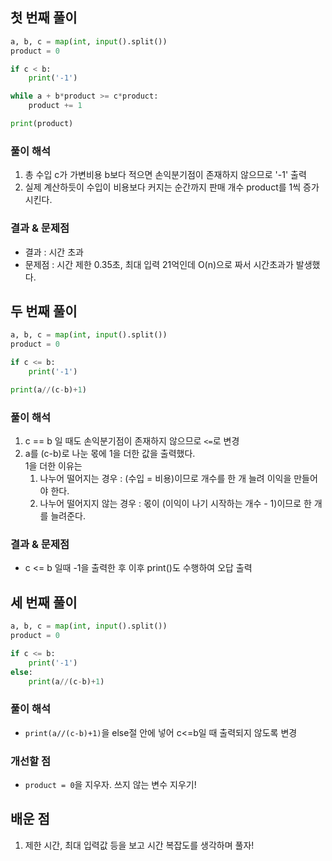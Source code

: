 ## 첫 번째 풀이
```python
a, b, c = map(int, input().split())
product = 0

if c < b:
    print('-1')

while a + b*product >= c*product:
    product += 1

print(product)
```

### 풀이 해석
1. 총 수입 c가 가변비용 b보다 적으면 손익분기점이 존재하지 않으므로 '-1' 출력
2. 실제 계산하듯이 수입이 비용보다 커지는 순간까지 판매 개수 product를 1씩 증가시킨다.

### 결과 & 문제점
- 결과 : 시간 초과
- 문제점 : 시간 제한 0.35초, 최대 입력 21억인데 O(n)으로 짜서 시간초과가 발생했다.


## 두 번째 풀이
```python
a, b, c = map(int, input().split())
product = 0

if c <= b:
    print('-1')

print(a//(c-b)+1)
```

### 풀이 해석
1. c == b 일 때도 손익분기점이 존재하지 않으므로 `<=`로 변경
2. a를 (c-b)로 나눈 몫에 1을 더한 값을 출력했다.   
   1을 더한 이유는
   1. 나누어 떨어지는 경우 : (수입 = 비용)이므로 개수를 한 개 늘려 이익을 만들어야 한다.
   2. 나누어 떨어지지 않는 경우 : 몫이 (이익이 나기 시작하는 개수 - 1)이므로 한 개를 늘려준다.

### 결과 & 문제점
- c <= b 일때 -1을 출력한 후 이후 print()도 수행하여 오답 출력


## 세 번째 풀이
```python
a, b, c = map(int, input().split())
product = 0

if c <= b:
    print('-1')
else:
    print(a//(c-b)+1)
```

### 풀이 해석
- `print(a//(c-b)+1)`을 else절 안에 넣어 c<=b일 때 출력되지 않도록 변경

### 개선할 점
- `product = 0`을 지우자. 쓰지 않는 변수 지우기!

## 배운 점
1. 제한 시간, 최대 입력값 등을 보고 시간 복잡도를 생각하며 풀자!